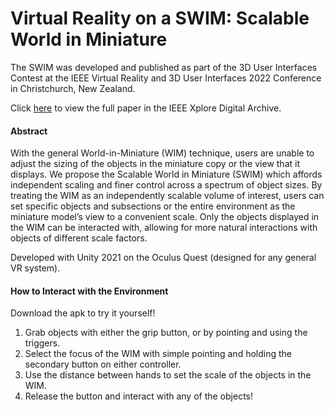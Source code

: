# Virtual Reality on a SWIM: Scalable World in Miniature
<p> The SWIM was developed and published as part of the 3D User Interfaces Contest at the IEEE Virtual Reality and 3D User Interfaces 2022 Conference in Christchurch, New Zealand.</p>
<p> Click <a href = "https://ieeexplore.ieee.org/document/9757678">here</a> to view the full paper in the IEEE Xplore Digital Archive. </p>

#### Abstract
<p> With the general World-in-Miniature (WIM) technique, users are unable to adjust the sizing of the objects in the miniature copy or the view that it displays. We propose the Scalable World in Miniature (SWIM) which affords independent scaling and finer control across a spectrum of object sizes. By treating the WIM as an independently scalable volume of interest, users can set specific objects and subsections or the entire environment as the miniature model’s view to a convenient scale. Only the objects displayed in the WIM can be interacted with, allowing for more natural interactions with objects of different scale factors. </p>

<p> Developed with Unity 2021 on the Oculus Quest (designed for any general VR system). </p>
  
#### How to Interact with the Environment
<p> Download the apk to try it yourself! </p>
<ol>
  <li> Grab objects with either the grip button, or by pointing and using the triggers.
  <li> Select the focus of the WIM with simple pointing and holding the secondary button on either controller.
  <li> Use the distance between hands to set the scale of the objects in the WIM.
  <li> Release the button and interact with any of the objects!
</ul>








